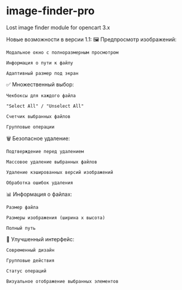 # image-finder-pro
Lost image finder module for opencart 3.x

Новые возможности в версии 1.1:
🖼️ Предпросмотр изображений:

    Модальное окно с полноразмерным просмотром

    Информация о пути к файлу

    Адаптивный размер под экран

✅ Множественный выбор:

    Чекбоксы для каждого файла

    "Select All" / "Unselect All"

    Счетчик выбранных файлов

    Групповые операции

🗑️ Безопасное удаление:

    Подтверждение перед удалением

    Массовое удаление выбранных файлов

    Удаление кэшированных версий изображений

    Обработка ошибок удаления

📊 Информация о файлах:

    Размер файла

    Размеры изображения (ширина x высота)

    Полный путь

🎨 Улучшенный интерфейс:

    Современный дизайн

    Групповые действия

    Статус операций

    Визуальное отображение выбранных элементов
